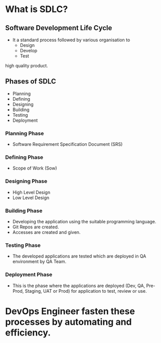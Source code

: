 # What is SDLC?
## Software Development Life Cycle
- It a standard process followed by various organisation to 
  - Design
  - Develop
  - Test
 
high quality product.

## Phases of SDLC
- Planning
- Defining
- Designing
- Building
- Testing
- Deployment


### Planning Phase 
- Software Requirement Specification Document (SRS)
### Defining Phase
- Scope of Work (Sow)
### Designing Phase
- High Level Design
- Low Level Design
### Building Phase
- Developing the application using the suitable programming language.
- Git Repos are created.
- Accesses are created and given.
### Testing Phase
- The developed applications are tested which are deployed in QA environment by QA Team.
### Deployment Phase
- This is the phase where the applications are deployed (Dev, QA, Pre-Prod, Staging, UAT or Prod) for application to test, review or use.

# DevOps Engineer fasten these processes by automating and efficiency.
